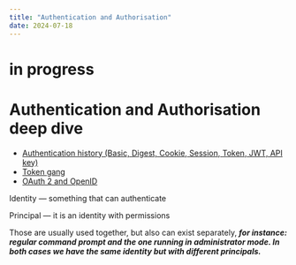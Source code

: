 ```yaml
---
title: "Authentication and Authorisation"
date: 2024-07-18
---
```


# in progress
# Authentication and Authorisation deep dive

- [Authentication history (Basic, Digest, Cookie, Session, Token, JWT, API key)](https://medium.com/@iamprovidence/authentication-history-basic-digest-cookie-session-token-jwt-api-key-55d6c21be90b)
- [Token gang](https://medium.com/@iamprovidence/token-gang-bearer-token-reference-token-opaque-token-self-contained-token-jwt-access-token-6e0191093cd0)
- [ OAuth 2 and OpenID](https://medium.com/@iamprovidence/oauth-2-0-and-openid-in-simple-terms-7196089a1b29)

Identity — something that can authenticate

Principal — it is an identity with permissions

Those are usually used together, but also can exist separately, __*for instance: regular command prompt and the one running in administrator mode. In both cases we have the same identity but with different principals.*__

